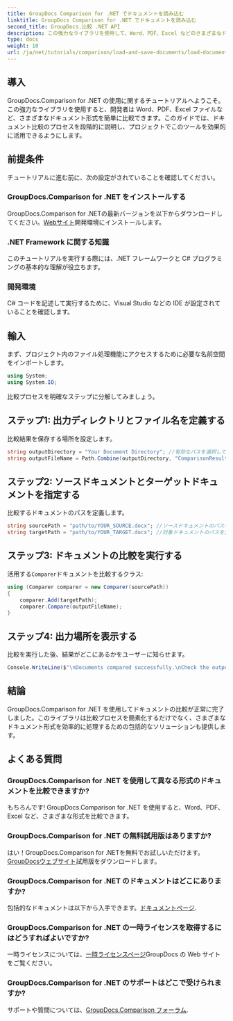 ```yaml
---
title: GroupDocs Comparison for .NET でドキュメントを読み込む
linktitle: GroupDocs Comparison for .NET でドキュメントを読み込む
second_title: GroupDocs.比較 .NET API
description: この強力なライブラリを使用して、Word、PDF、Excel などのさまざまなドキュメント形式をシームレスに比較する方法を学びます。このステップバイステップのチュートリアルは、あらゆるレベルの開発者に最適です。
type: docs
weight: 10
url: /ja/net/tutorials/comparison/load-and-save-documents/load-documents/
---
```

## 導入

GroupDocs.Comparison for .NET の使用に関するチュートリアルへようこそ。この強力なライブラリを使用すると、開発者は Word、PDF、Excel ファイルなど、さまざまなドキュメント形式を簡単に比較できます。このガイドでは、ドキュメント比較のプロセスを段階的に説明し、プロジェクトでこのツールを効果的に活用できるようにします。

## 前提条件

チュートリアルに進む前に、次の設定がされていることを確認してください。

### GroupDocs.Comparison for .NET をインストールする
GroupDocs.Comparison for .NETの最新バージョンを以下からダウンロードしてください。[Webサイト](https://releases.groupdocs.com/comparison/net/)開発環境にインストールします。

### .NET Framework に関する知識
このチュートリアルを実行する際には、.NET フレームワークと C# プログラミングの基本的な理解が役立ちます。

### 開発環境
C# コードを記述して実行するために、Visual Studio などの IDE が設定されていることを確認します。

## 輸入

まず、プロジェクト内のファイル処理機能にアクセスするために必要な名前空間をインポートします。

```csharp
using System;
using System.IO;
```

比較プロセスを明確なステップに分解してみましょう。

## ステップ1: 出力ディレクトリとファイル名を定義する

比較結果を保存する場所を設定します。

```csharp
string outputDirectory = "Your Document Directory"; //有効なパスを選択してください
string outputFileName = Path.Combine(outputDirectory, "ComparisonResult.docx");
```

## ステップ2: ソースドキュメントとターゲットドキュメントを指定する

比較するドキュメントのパスを定義します。

```csharp
string sourcePath = "path/to/YOUR_SOURCE.docx"; //ソースドキュメントのパスを変更する
string targetPath = "path/to/YOUR_TARGET.docx"; //対象ドキュメントのパスを変更する
```

## ステップ3: ドキュメントの比較を実行する

活用する`Comparer`ドキュメントを比較するクラス:

```csharp
using (Comparer comparer = new Comparer(sourcePath))
{
    comparer.Add(targetPath);
    comparer.Compare(outputFileName);
}
```

## ステップ4: 出力場所を表示する

比較を実行した後、結果がどこにあるかをユーザーに知らせます。

```csharp
Console.WriteLine($"\nDocuments compared successfully.\nCheck the output in: {outputDirectory}");
```

## 結論

GroupDocs.Comparison for .NET を使用してドキュメントの比較が正常に完了しました。このライブラリは比較プロセスを簡素化するだけでなく、さまざまなドキュメント形式を効率的に処理するための包括的なソリューションも提供します。

## よくある質問

### GroupDocs.Comparison for .NET を使用して異なる形式のドキュメントを比較できますか?
もちろんです! GroupDocs.Comparison for .NET を使用すると、Word、PDF、Excel など、さまざまな形式を比較できます。

### GroupDocs.Comparison for .NET の無料試用版はありますか?
はい！GroupDocs.Comparison for .NETを無料でお試しいただけます。[GroupDocsウェブサイト](https://releases.groupdocs.com/)試用版をダウンロードします。

### GroupDocs.Comparison for .NET のドキュメントはどこにありますか?
包括的なドキュメントは以下から入手できます。[ドキュメントページ](https://reference.groupdocs.com/comparison/net/).

### GroupDocs.Comparison for .NET の一時ライセンスを取得するにはどうすればよいですか?
一時ライセンスについては、[一時ライセンスページ](https://purchase.groupdocs.com/temporary-license/)GroupDocs の Web サイトをご覧ください。

### GroupDocs.Comparison for .NET のサポートはどこで受けられますか?
サポートや質問については、[GroupDocs.Comparison フォーラム](https://forum.groupdocs.com/c/comparison/12).